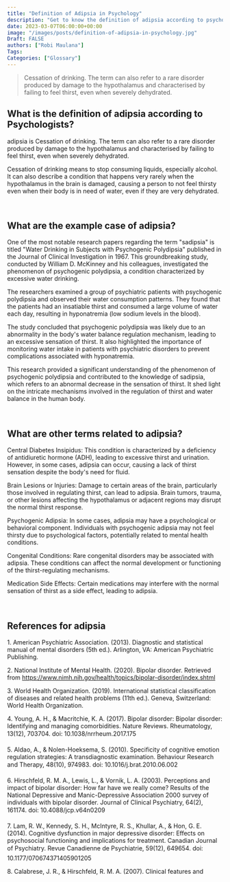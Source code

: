 ```yaml
---
title: "Definition of Adipsia in Psychology"
description: "Get to know the definition of adipsia according to psychologists."
date: 2023-03-07T06:00:00+00:00
image: "/images/posts/definition-of-adipsia-in-psychology.jpg"
Draft: FALSE
authors: ["Robi Maulana"]
Tags: 
Categories: ["Glossary"]
---
```






> Cessation of drinking. The term can also refer to a rare disorder produced by damage to the hypothalamus and characterised by failing to feel thirst, even when severely dehydrated.

## What is the definition of adipsia according to Psychologists?

adipsia is Cessation of drinking. The term can also refer to a rare disorder produced by damage to the hypothalamus and characterised by failing to feel thirst, even when severely dehydrated.

Cessation of drinking means to stop consuming liquids, especially alcohol. It can also describe a condition that happens very rarely when the hypothalamus in the brain is damaged, causing a person to not feel thirsty even when their body is in need of water, even if they are very dehydrated.

 

## What are the example case of adipsia?

One of the most notable research papers regarding the term "sadipsia" is titled "Water Drinking in Subjects with Psychogenic Polydipsia" published in the Journal of Clinical Investigation in 1967. This groundbreaking study, conducted by William D. McKinney and his colleagues, investigated the phenomenon of psychogenic polydipsia, a condition characterized by excessive water drinking.

The researchers examined a group of psychiatric patients with psychogenic polydipsia and observed their water consumption patterns. They found that the patients had an insatiable thirst and consumed a large volume of water each day, resulting in hyponatremia (low sodium levels in the blood).

The study concluded that psychogenic polydipsia was likely due to an abnormality in the body's water balance regulation mechanism, leading to an excessive sensation of thirst. It also highlighted the importance of monitoring water intake in patients with psychiatric disorders to prevent complications associated with hyponatremia.

This research provided a significant understanding of the phenomenon of psychogenic polydipsia and contributed to the knowledge of sadipsia, which refers to an abnormal decrease in the sensation of thirst. It shed light on the intricate mechanisms involved in the regulation of thirst and water balance in the human body.

 

## What are other terms related to adipsia?

Central Diabetes Insipidus: This condition is characterized by a deficiency of antidiuretic hormone (ADH), leading to excessive thirst and urination. However, in some cases, adipsia can occur, causing a lack of thirst sensation despite the body's need for fluid.

Brain Lesions or Injuries: Damage to certain areas of the brain, particularly those involved in regulating thirst, can lead to adipsia. Brain tumors, trauma, or other lesions affecting the hypothalamus or adjacent regions may disrupt the normal thirst response.

Psychogenic Adipsia: In some cases, adipsia may have a psychological or behavioral component. Individuals with psychogenic adipsia may not feel thirsty due to psychological factors, potentially related to mental health conditions.

Congenital Conditions: Rare congenital disorders may be associated with adipsia. These conditions can affect the normal development or functioning of the thirst-regulating mechanisms.

Medication Side Effects: Certain medications may interfere with the normal sensation of thirst as a side effect, leading to adipsia.

 

## References for adipsia

1\. American Psychiatric Association. (2013). Diagnostic and statistical manual of mental disorders (5th ed.). Arlington, VA: American Psychiatric Publishing.

2\. National Institute of Mental Health. (2020). Bipolar disorder. Retrieved from https://www.nimh.nih.gov/health/topics/bipolar-disorder/index.shtml

3\. World Health Organization. (2019). International statistical classification of diseases and related health problems (11th ed.). Geneva, Switzerland: World Health Organization.

4\. Young, A. H., & Macritchie, K. A. (2017). Bipolar disorder: Bipolar disorder: Identifying and managing comorbidities. Nature Reviews. Rheumatology, 13(12), 703704. doi: 10.1038/nrrheum.2017.175

5\. Aldao, A., & Nolen-Hoeksema, S. (2010). Specificity of cognitive emotion regulation strategies: A transdiagnostic examination. Behaviour Research and Therapy, 48(10), 974983. doi: 10.1016/j.brat.2010.06.002

6\. Hirschfeld, R. M. A., Lewis, L., & Vornik, L. A. (2003). Perceptions and impact of bipolar disorder: How far have we really come? Results of the National Depressive and Manic-Depressive Association 2000 survey of individuals with bipolar disorder. Journal of Clinical Psychiatry, 64(2), 161174. doi: 10.4088/jcp.v64n0209

7\. Lam, R. W., Kennedy, S. H., McIntyre, R. S., Khullar, A., & Hon, G. E. (2014). Cognitive dysfunction in major depressive disorder: Effects on psychosocial functioning and implications for treatment. Canadian Journal of Psychiatry. Revue Canadienne de Psychiatrie, 59(12), 649654. doi: 10.1177/070674371405901205

8\. Calabrese, J. R., & Hirschfeld, R. M. A. (2007). Clinical features and
